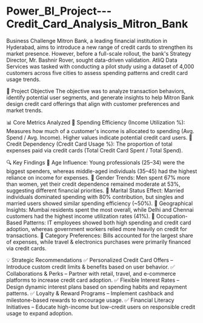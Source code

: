 # Power_BI_Project---Credit_Card_Analysis_Mitron_Bank
Business Challenge
Mitron Bank, a leading financial institution in Hyderabad, aims to introduce a new range of credit cards to strengthen its market presence. However, before a full-scale rollout, the bank's Strategy Director, Mr. Bashnir Rover, sought data-driven validation. AtliQ Data Services was tasked with conducting a pilot study using a dataset of 4,000 customers across five cities to assess spending patterns and credit card usage trends.

🎯 Project Objective
The objective was to analyze transaction behaviors, identify potential user segments, and generate insights to help Mitron Bank design credit card offerings that align with customer preferences and market trends.

📊 Core Metrics Analyzed
🔹 Spending Efficiency (Income Utilization %): Measures how much of a customer's income is allocated to spending (Avg. Spend / Avg. Income). Higher values indicate potential credit card users.
🔹 Credit Dependency (Credit Card Usage %): The proportion of total expenses paid via credit cards (Total Credit Card Spent / Total Spend).

🔍 Key Findings
📌 Age Influence: Young professionals (25–34) were the biggest spenders, whereas middle-aged individuals (35–45) had the highest reliance on income for expenses.
📌 Gender Trends: Men spent 67% more than women, yet their credit dependence remained moderate at 53%, suggesting different financial priorities.
📌 Marital Status Effect: Married individuals dominated spending with 80% contribution, but singles and married users showed similar spending efficiency (~50%).
📌 Geographical Insights: Mumbai residents spent the most overall, while Delhi and Chennai customers had the highest income utilization rates (41%).
📌 Occupation-Based Patterns: IT employees showed both high spending and credit card adoption, whereas government workers relied more heavily on credit for transactions.
📌 Category Preferences: Bills accounted for the largest share of expenses, while travel & electronics purchases were primarily financed via credit cards.

💡 Strategic Recommendations
✅ Personalized Credit Card Offers – Introduce custom credit limits & benefits based on user behavior.
✅ Collaborations & Perks – Partner with retail, travel, and e-commerce platforms to increase credit card adoption.
✅ Flexible Interest Rates – Design dynamic interest plans based on spending habits and repayment patterns.
✅ Loyalty & Reward Programs – Implement cashback and milestone-based rewards to encourage usage.
✅ Financial Literacy Initiatives – Educate high-income but low-credit users on responsible credit usage to expand adoption.

